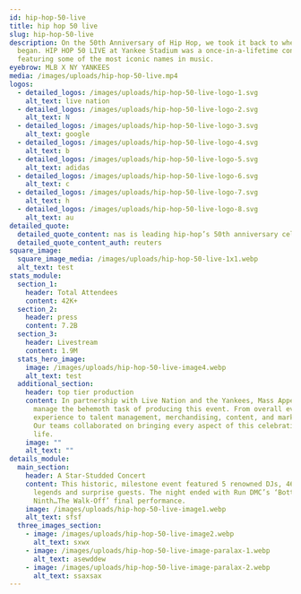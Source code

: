 ```yaml
---
id: hip-hop-50-live
title: hip hop 50 live
slug: hip-hop-50-live
description: On the 50th Anniversary of Hip Hop, we took it back to where it all
  began. HIP HOP 50 LIVE at Yankee Stadium was a once-in-a-lifetime concert,
  featuring some of the most iconic names in music.
eyebrow: MLB X NY YANKEES
media: /images/uploads/hip-hop-50-live.mp4
logos:
  - detailed_logos: /images/uploads/hip-hop-50-live-logo-1.svg
    alt_text: live nation
  - detailed_logos: /images/uploads/hip-hop-50-live-logo-2.svg
    alt_text: N
  - detailed_logos: /images/uploads/hip-hop-50-live-logo-3.svg
    alt_text: google
  - detailed_logos: /images/uploads/hip-hop-50-live-logo-4.svg
    alt_text: b
  - detailed_logos: /images/uploads/hip-hop-50-live-logo-5.svg
    alt_text: adidas
  - detailed_logos: /images/uploads/hip-hop-50-live-logo-6.svg
    alt_text: c
  - detailed_logos: /images/uploads/hip-hop-50-live-logo-7.svg
    alt_text: h
  - detailed_logos: /images/uploads/hip-hop-50-live-logo-8.svg
    alt_text: au
detailed_quote:
  detailed_quote_content: nas is leading hip-hop’s 50th anniversary celebrations
  detailed_quote_content_auth: reuters
square_image:
  square_image_media: /images/uploads/hip-hop-50-live-1x1.webp
  alt_text: test
stats_module:
  section_1:
    header: Total Attendees
    content: 42K+
  section_2:
    header: press
    content: 7.2B
  section_3:
    header: Livestream
    content: 1.9M
  stats_hero_image:
    image: /images/uploads/hip-hop-50-live-image4.webp
    alt_text: test
  additional_section:
    header: top tier production
    content: In partnership with Live Nation and the Yankees, Mass Appeal helped
      manage the behemoth task of producing this event. From overall event
      experience to talent management, merchandising, content, and marketing.
      Our teams collaborated on bringing every aspect of this celebration to
      life.
    image: ""
    alt_text: ""
details_module:
  main_section:
    header: A Star-Studded Concert
    content: This historic, milestone event featured 5 renowned DJs, 46 artists,
      legends and surprise guests. The night ended with Run DMC’s ‘Bottom of the
      Ninth…The Walk-Off’ final performance.
    image: /images/uploads/hip-hop-50-live-image1.webp
    alt_text: sfsf
  three_images_section:
    - image: /images/uploads/hip-hop-50-live-image2.webp
      alt_text: sxwx
    - image: /images/uploads/hip-hop-50-live-image-paralax-1.webp
      alt_text: asewddew
    - image: /images/uploads/hip-hop-50-live-image-paralax-2.webp
      alt_text: ssaxsax
---
```

